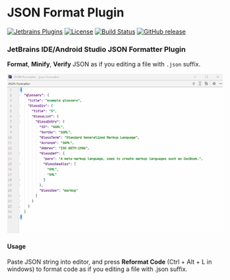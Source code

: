 JSON Format Plugin
=================

[![Jetbrains Plugins][plugin-img]][plugin]
[![License][license-img]][license]
[![Build Status][build-img-master]][travis-ci]
[![GitHub release][release-img]][latest-release]

[plugin-img]: https://img.shields.io/badge/JetbrainsPlugin-13931-orange?style=flat-square
[plugin]: https://plugins.jetbrains.com/plugin/13931-json-formatter

[license-img]: https://img.shields.io/github/license/chocolate213/json-formatter?style=flat-square
[license]: https://github.com/chocolate213/json-formatter/blob/master/LICENSE

[build-img-master]: https://travis-ci.com/chocolate213/json-formatter.svg?branch=master
[travis-ci]: https://travis-ci.com/github/chocolate213/json-formatter

[release-img]: https://img.shields.io/badge/release-v1.0-blue?style=flat-square
[latest-release]: https://github.com/chocolate213/json-formatter/releases/latest

### JetBrains IDE/Android Studio JSON Formatter Plugin

**Format**, **Minify**, **Verify** JSON as if you editing a file with <code>.json</code> suffix.

![screenshots](./docs/screenshot.gif)

#### Usage
Paste JSON string into editor, and press **Reformat Code** (Ctrl + Alt + L in windows) to format code as if you editing a file with .json suffix.